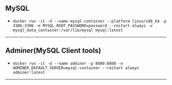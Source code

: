 ## MySQL
- `docker run -it -d --name mysql-container --platform linux/x86_64 -p 3306:3306 -e MYSQL_ROOT_PASSWORD=password --restart always -v mysql_data_container:/var/lib/mysql mysql:latest`
---

## Adminer(MySQL Client tools)
- `docker run -it -d --name adminer -p 8080:8080 -e ADMINER_DEFAULT_SERVER=mysql-container --restart always adminer:latest`
---